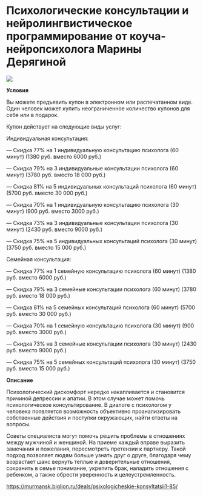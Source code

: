 # Психологические консультации и нейролингвистическое программирование от коуча-нейропсихолога Марины Дерягиной
![](https://st.biglion.ru/c/w/672/h/378/cfs25/deal_offer/d7/be/d7be280e8ec7486aa6f37a4d96c128ae.jpg)

**Условия**

Вы можете предъявить купон в электронном или распечатанном виде.
Один человек может купить неограниченное количество купонов для себя или в подарок.

Купон действует на следующие виды услуг:

Индивидуальная консультация:

— Скидка 77% на 1 индивидуальную консультацию психолога (60 минут) (1380 руб. вместо 6000 руб.)

— Скидка 79% на 3 индивидуальные консультации психолога (60 минут) (3780 руб. вместо 18 000 руб.)

— Скидка 81% на 5 индивидуальных консультаций психолога (60 минут) (5700 руб. вместо 30 000 руб.)

— Скидка 70% на 1 индивидуальную консультацию психолога (30 минут) (900 руб. вместо 3000 руб.)

— Скидка 73% на 3 индивидуальные консультации психолога (30 минут) (2430 руб. вместо 9000 руб.)

— Скидка 75% на 5 индивидуальных консультаций психолога (30 минут) (3750 руб. вместо 15 000 руб.)

Семейная консультация:

— Скидка 77% на 1 семейную консультацию психолога (60 минут) (1380 руб. вместо 6000 руб.)

— Скидка 79% на 3 семейные консультации психолога (60 минут) (3780 руб. вместо 18 000 руб.)

— Скидка 81% на 5 семейных консультаций психолога (60 минут) (5700 руб. вместо 30 000 руб.)

— Скидка 70% на 1 семейную консультацию психолога (30 минут) (900 руб. вместо 3000 руб.)

— Скидка 73% на 3 семейные консультации психолога (30 минут) (2430 руб. вместо 9000 руб.)

— Скидка 75% на 5 семейных консультаций психолога (30 минут) (3750 руб. вместо 15 000 руб.)

**Описание**

Психологический дискомфорт нередко накапливается и становится причиной депрессии и апатии. В этом случае может помочь психологическое консультирование. В диалоге с психологом у человека появляется возможность объективно проанализировать собственные действия и поступки окружающих, найти ответы на вопросы.

Советы специалиста могут помочь решить проблемы в отношениях между мужчиной и женщиной. На приеме каждый вправе выразить замечания и пожелания, пересмотреть претензии к партнеру. Такой подход позволяет людям больше узнать друг о друге, благодаря чему возрастает шанс вернуть теплые и доверительные отношения, сохранить в семье понимание, укрепить брак, наладить отношения с ребенком, а также обрести уверенность и целеустремленность.

https://murmansk.biglion.ru/deals/psixologicheskie-konsyltatsii1-85/
